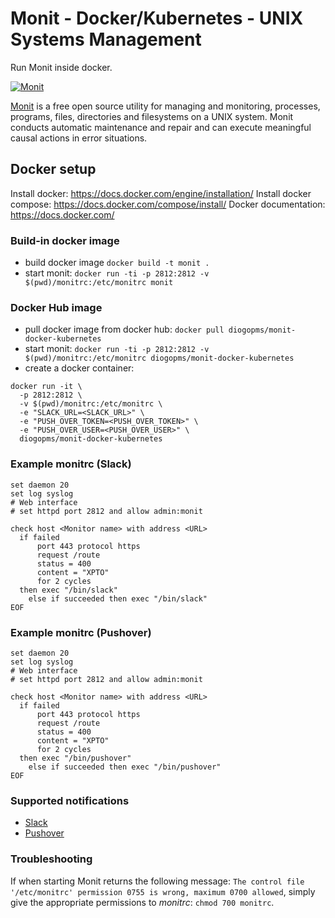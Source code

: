 # Monit - Docker/Kubernetes - UNIX Systems Management

Run Monit inside docker.

[![Monit](https://mmonit.com/monit/img/logo.png)](https://mmonit.com/monit/)

[Monit](https://mmonit.com/monit/) is a free open source utility for managing and monitoring, processes, programs, files, directories and filesystems on a UNIX system. Monit conducts automatic maintenance and repair and can execute meaningful causal actions in error situations.

## Docker setup

Install docker: https://docs.docker.com/engine/installation/
Install docker compose: https://docs.docker.com/compose/install/
Docker documentation: https://docs.docker.com/

### Build-in docker image

- build docker image `docker build -t monit .`
- start monit: `docker run -ti -p 2812:2812 -v $(pwd)/monitrc:/etc/monitrc monit`

### Docker Hub image

- pull docker image from docker hub: `docker pull diogopms/monit-docker-kubernetes`
- start monit: `docker run -ti -p 2812:2812 -v $(pwd)/monitrc:/etc/monitrc diogopms/monit-docker-kubernetes`
- create a docker container:

```
docker run -it \
  -p 2812:2812 \
  -v $(pwd)/monitrc:/etc/monitrc \
  -e "SLACK_URL=<SLACK_URL>" \
  -e "PUSH_OVER_TOKEN=<PUSH_OVER_TOKEN>" \
  -e "PUSH_OVER_USER=<PUSH_OVER_USER>" \
  diogopms/monit-docker-kubernetes
```

### Example monitrc (Slack)

```
set daemon 20
set log syslog
# Web interface
# set httpd port 2812 and allow admin:monit

check host <Monitor name> with address <URL>
  if failed
      port 443 protocol https
      request /route
      status = 400
      content = "XPTO"
      for 2 cycles
  then exec "/bin/slack"
    else if succeeded then exec "/bin/slack"
EOF
```

### Example monitrc (Pushover)

```
set daemon 20
set log syslog
# Web interface
# set httpd port 2812 and allow admin:monit

check host <Monitor name> with address <URL>
  if failed
      port 443 protocol https
      request /route
      status = 400
      content = "XPTO"
      for 2 cycles
  then exec "/bin/pushover"
    else if succeeded then exec "/bin/pushover"
EOF
```

### Supported notifications

- [Slack](https://www.slack.com)
- [Pushover](https://pushover.net)

### Troubleshooting

If when starting Monit returns the following message: `The control file '/etc/monitrc' permission 0755 is wrong, maximum 0700 allowed`, simply give the appropriate permissions to _monitrc_: `chmod 700 monitrc`.
